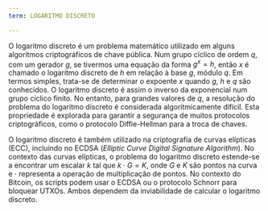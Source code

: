 ```yaml
---
term: LOGARITMO DISCRETO

---
```

O logaritmo discreto é um problema matemático utilizado em alguns algoritmos criptográficos de chave pública. Num grupo cíclico de ordem $q$, com um gerador $g$, se tivermos uma equação da forma $g^x = h$, então $x$ é chamado o logaritmo discreto de $h$ em relação à base $g$, módulo $q$. Em termos simples, trata-se de determinar o expoente $x$ quando $g$, $h$ e $q$ são conhecidos. O logaritmo discreto é assim o inverso da exponencial num grupo cíclico finito. No entanto, para grandes valores de $q$, a resolução do problema do logaritmo discreto é considerada algoritmicamente difícil. Esta propriedade é explorada para garantir a segurança de muitos protocolos criptográficos, como o protocolo Diffie-Hellman para a troca de chaves.

O logaritmo discreto é também utilizado na criptografia de curvas elípticas (ECC), incluindo no ECDSA (*Elliptic Curve Digital Signature Algorithm*). No contexto das curvas elípticas, o problema do logaritmo discreto estende-se a encontrar um escalar $k$ tal que $k \cdot G = K$, onde $G$ e $K$ são pontos na curva e $\cdot$ representa a operação de multiplicação de pontos. No contexto do Bitcoin, os scripts podem usar o ECDSA ou o protocolo Schnorr para bloquear UTXOs. Ambos dependem da inviabilidade de calcular o logaritmo discreto.